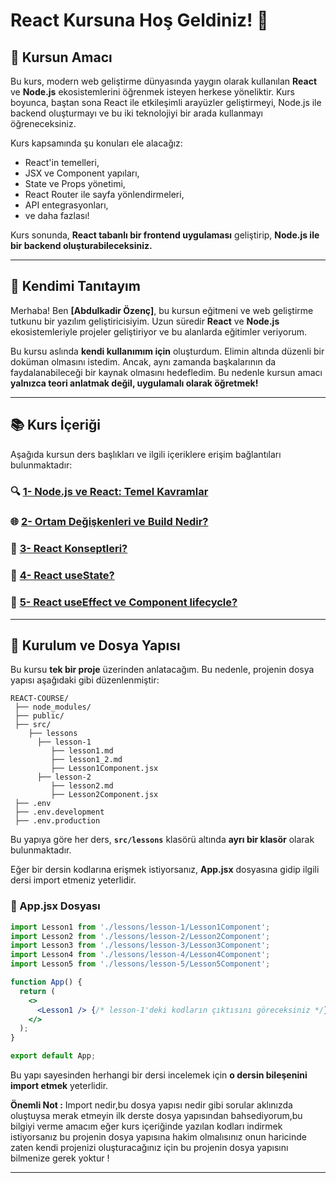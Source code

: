 # React Kursuna Hoş Geldiniz! 🎉

## 🎯 Kursun Amacı

Bu kurs, modern web geliştirme dünyasında yaygın olarak kullanılan **React** ve **Node.js** ekosistemlerini öğrenmek isteyen herkese yöneliktir. Kurs boyunca, baştan sona React ile etkileşimli arayüzler geliştirmeyi, Node.js ile backend oluşturmayı ve bu iki teknolojiyi bir arada kullanmayı öğreneceksiniz.

Kurs kapsamında şu konuları ele alacağız:

- React'in temelleri,
- JSX ve Component yapıları,
- State ve Props yönetimi,
- React Router ile sayfa yönlendirmeleri,
- API entegrasyonları,
- ve daha fazlası!

Kurs sonunda, **React tabanlı bir frontend uygulaması** geliştirip, **Node.js ile bir backend oluşturabileceksiniz.**

---

## 👋 Kendimi Tanıtayım

Merhaba! Ben **[Abdulkadir Özenç]**, bu kursun eğitmeni ve web geliştirme tutkunu bir yazılım geliştiricisiyim. Uzun süredir **React** ve **Node.js** ekosistemleriyle projeler geliştiriyor ve bu alanlarda eğitimler veriyorum.

Bu kursu aslında **kendi kullanımım için** oluşturdum. Elimin altında düzenli bir doküman olmasını istedim. Ancak, aynı zamanda başkalarının da faydalanabileceği bir kaynak olmasını hedefledim. Bu nedenle kursun amacı **yalnızca teori anlatmak değil, uygulamalı olarak öğretmek!**

---

## 📚 Kurs İçeriği

Aşağıda kursun ders başlıkları ve ilgili içeriklere erişim bağlantıları bulunmaktadır:

### 🔍 [1- Node.js ve React: Temel Kavramlar](./src/lessons/lesson-1/lesson1.md#nodejs-ve-react-temel-kavramlar)

### 🌐 [2- Ortam Değişkenleri ve Build Nedir?](./src/lessons/lesson-2/lesson2.md#ortam-degiskenleri-ve-build-nedir)

### 🚀 [3- React Konseptleri?](./src/lessons/lesson-3/lesson3.md#react-konseptleri)

### 🚀 [4- React useState?](./src/lessons/lesson-4/lesson4.md#state-nedir)

### 🚀 [5- React useEffect ve Component lifecycle?](./src/lessons/lesson-5/lesson5.md#component-lifecycle-nedir)

---

## 🚀 Kurulum ve Dosya Yapısı

Bu kursu **tek bir proje** üzerinden anlatacağım. Bu nedenle, projenin dosya yapısı aşağıdaki gibi düzenlenmiştir:

```
REACT-COURSE/
 ├── node_modules/
 ├── public/
 ├── src/
    ├── lessons
      ├── lesson-1
         ├── lesson1.md
         ├── lesson1_2.md
         ├── Lesson1Component.jsx
      ├── lesson-2
         ├── lesson2.md
         ├── Lesson2Component.jsx
 ├── .env
 ├── .env.development
 ├── .env.production
```

Bu yapıya göre her ders, **`src/lessons`** klasörü altında **ayrı bir klasör** olarak bulunmaktadır.

Eğer bir dersin kodlarına erişmek istiyorsanız, **App.jsx** dosyasına gidip ilgili dersi import etmeniz yeterlidir.

### 📝 App.jsx Dosyası

```jsx
import Lesson1 from './lessons/lesson-1/Lesson1Component';
import Lesson2 from './lessons/lesson-2/Lesson2Component';
import Lesson3 from './lessons/lesson-3/Lesson3Component';
import Lesson4 from './lessons/lesson-4/Lesson4Component';
import Lesson5 from './lessons/lesson-5/Lesson5Component';

function App() {
  return (
    <>
      <Lesson1 /> {/* lesson-1'deki kodların çıktısını göreceksiniz */}
    </>
  );
}

export default App;
```
Bu yapı sayesinden herhangi bir dersi incelemek için **o dersin bileşenini import etmek** yeterlidir.

**Önemli Not :** 
Import nedir,bu dosya yapısı nedir gibi sorular aklınızda oluştuysa merak etmeyin ilk derste dosya yapısından bahsediyorum,bu bilgiyi verme amacım eğer kurs içeriğinde yazılan kodları indirmek istiyorsanız bu projenin dosya yapısına hakim olmalısınız onun haricinde zaten kendi projenizi oluşturacağınız için bu projenin dosya yapısını bilmenize gerek yoktur !

---


